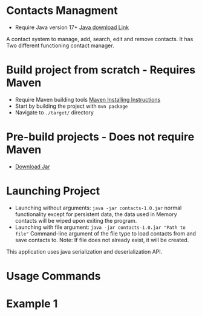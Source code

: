 # Contacts Managment

- Require Java version 17+ <a href="https://www.oracle.com/de/java/technologies/downloads/">Java download Link</a>

A contact system to manage, add, search, edit and remove contacts. It has Two different functioning contact manager. 

# Build project from scratch - Requires Maven
- Require Maven building tools <a href="https://maven.apache.org/install.html">Maven Installing Instructions</a>
- Start by building the project with `mvn package`
- Navigate to `./target/` directory

# Pre-build projects - Does not require Maven
- <a href="./release/contacts-1.0.jar">Download Jar</a>

# Launching Project
- Launching without arguments: `java -jar contacts-1.0.jar` normal functionality except for persistent data, the data used in Memory contacts will be wiped upon exiting the program.
- Launching with file argument: `java -jar contacts-1.0.jar "Path to file"` Command-line argument of the file type to load contacts from and save contacts to.
Note: If file does not already exist, it will be created.
 
This application uses java serialization and deserialization API.

# Usage Commands

# Example 1